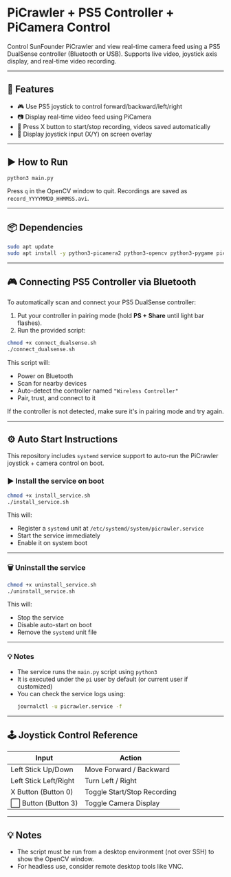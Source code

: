 # PiCrawler + PS5 Controller + PiCamera Control

Control SunFounder PiCrawler and view real-time camera feed using a PS5 DualSense controller (Bluetooth or USB). Supports live video, joystick axis display, and real-time video recording.

---

## 🔧 Features

- 🎮 Use PS5 joystick to control forward/backward/left/right
- 📷 Display real-time video feed using PiCamera
- 🔴 Press X button to start/stop recording, videos saved automatically
- 🧭 Display joystick input (X/Y) on screen overlay

---

## ▶️ How to Run

```bash
python3 main.py
```

Press `q` in the OpenCV window to quit. Recordings are saved as `record_YYYYMMDD_HHMMSS.avi`.

---

## 📦 Dependencies

```bash
sudo apt update
sudo apt install -y python3-picamera2 python3-opencv python3-pygame picrawler
```

---

## 🎮 Connecting PS5 Controller via Bluetooth

To automatically scan and connect your PS5 DualSense controller:

1. Put your controller in pairing mode (hold **PS + Share** until light bar flashes).
2. Run the provided script:

```bash
chmod +x connect_dualsense.sh
./connect_dualsense.sh
```

This script will:

- Power on Bluetooth
- Scan for nearby devices
- Auto-detect the controller named `"Wireless Controller"`
- Pair, trust, and connect to it

If the controller is not detected, make sure it's in pairing mode and try again.

---

## ⚙️ Auto Start Instructions

This repository includes `systemd` service support to auto-run the PiCrawler joystick + camera control on boot.

### ▶️ Install the service on boot

```bash
chmod +x install_service.sh
./install_service.sh
```

This will:

- Register a `systemd` unit at `/etc/systemd/system/picrawler.service`
- Start the service immediately
- Enable it on system boot

---

### 🗑 Uninstall the service

```bash
chmod +x uninstall_service.sh
./uninstall_service.sh
```

This will:

- Stop the service
- Disable auto-start on boot
- Remove the `systemd` unit file

---

### 💡 Notes

- The service runs the `main.py` script using `python3`
- It is executed under the `pi` user by default (or current user if customized)
- You can check the service logs using:
  ```bash
  journalctl -u picrawler.service -f
  ```

---

## 🕹 Joystick Control Reference

| Input                 | Action                      |
| --------------------- | --------------------------- |
| Left Stick Up/Down    | Move Forward / Backward     |
| Left Stick Left/Right | Turn Left / Right           |
| X Button (Button 0)   | Toggle Start/Stop Recording |
| ⬜ Button (Button 3)  | Toggle Camera Display       |

---

## 💡 Notes

- The script must be run from a desktop environment (not over SSH) to show the OpenCV window.
- For headless use, consider remote desktop tools like VNC.
